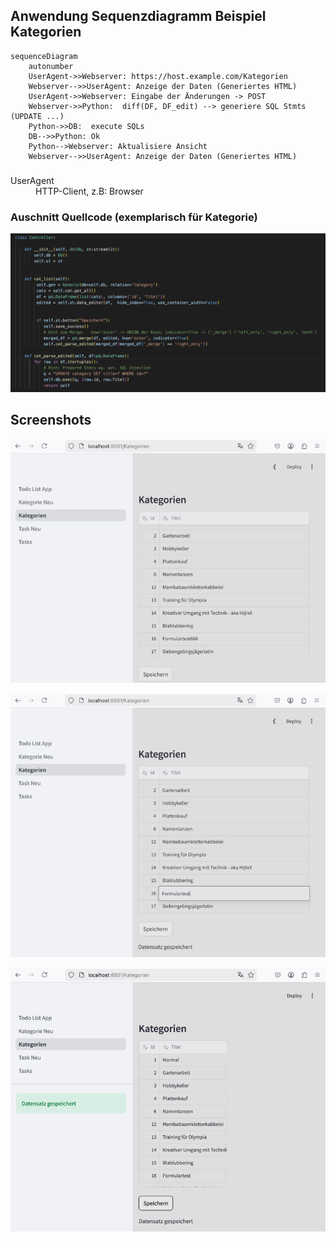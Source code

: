 ## Anwendung Sequenzdiagramm Beispiel Kategorien

```mermaid
sequenceDiagram
    autonumber
    UserAgent->>Webserver: https://host.example.com/Kategorien
    Webserver-->>UserAgent: Anzeige der Daten (Generiertes HTML) 
    UserAgent->>Webserver: Eingabe der Änderungen -> POST
    Webserver->>Python:  diff(DF, DF_edit) --> generiere SQL Stmts (UPDATE ...) 
    Python->>DB:  execute SQLs
    DB-->>Python: Ok
    Python-->Webserver: Aktualisiere Ansicht
    Webserver-->>UserAgent: Anzeige der Daten (Generiertes HTML) 
```

### <dl>
<dt>UserAgent</dt> 
<dd>HTTP-Client, z.B: Browser</dd>
</dl>

### Auschnitt Quellcode (exemplarisch für Kategorie)

![Kat. Source](ctrl_code.png "Kat. Source")

## Screenshots

![Kat. anzeigen](cat.png "Kat. anzeigen")

![Kat. ändern](cat_edit.png "Kat. ändern")

![Kat. speichern](cat_save.png "Kat. speichern")
